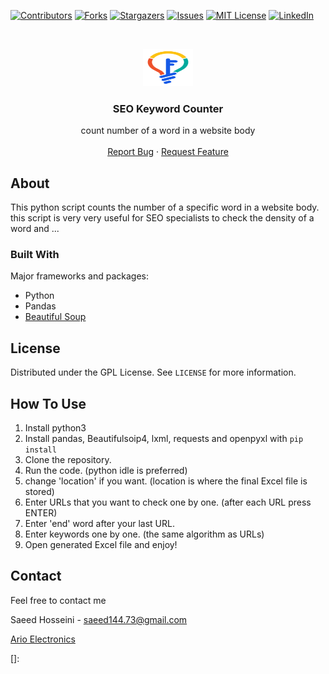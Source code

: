 [![Contributors][contributors-shield]][contributors-url]
[![Forks][forks-shield]][forks-url]
[![Stargazers][stars-shield]][stars-url]
[![Issues][issues-shield]][issues-url]
[![MIT License][license-shield]][license-url]
[![LinkedIn][linkedin-shield]][linkedin-url]



<!-- PROJECT LOGO -->
<br />
<p align="center">
  <a href="#">
    <img src="logo.png" alt="Logo" width="80" height="60">
  </a>
  <h3 align="center">SEO Keyword Counter</h3>

  <p align="center">
    count number of a word in a website body
    <br />
    <br />
    <a href="https://github.com/S144S/SEO_keyword_counter/issues">Report Bug</a>
    ·
    <a href="https://github.com/S144S/SEO_keyword_counter/issues">Request Feature</a>
  </p>

</p>

<!-- ABOUT THE PROJECT -->

## About

This python script counts the number of a specific word in a website body.
this script is very very useful for SEO specialists to check the density of a word and ...


### Built With

Major frameworks and packages:
* Python
* Pandas
* [Beautiful Soup](https://beautiful-soup-4.readthedocs.io/)


<!-- LICENSE -->
## License

Distributed under the GPL License. See `LICENSE` for more information.


## How To Use
1. Install python3
2. Install pandas, Beautifulsoip4, lxml, requests and openpyxl with `pip install`
3. Clone the repository.
4. Run the code. (python idle is preferred)
5. change 'location' if you want. (location is where the final Excel file is stored)
6. Enter URLs that you want to check one by one. (after each URL press ENTER)
7. Enter 'end' word after your last URL.
8. Enter keywords one by one. (the same algorithm as URLs)
9. Open generated Excel file and enjoy!


<!-- CONTACT -->
## Contact

Feel free to contact me

Saeed Hosseini - saeed144.73@gmail.com

[Ario Electronics](https://ariopulse.com/contact-us)



<!-- MARKDOWN LINKS & IMAGES -->
<!-- https://www.markdownguide.org/basic-syntax/#reference-style-links -->

[contributors-shield]: https://img.shields.io/github/contributors/mra-ak/django_weather_app.svg?style=for-the-badge
[contributors-url]: https://github.com/S144S/SEO_keyword_counter/graphs/contributors
[forks-shield]: https://img.shields.io/github/forks/mra-ak/django_weather_app.svg?style=for-the-badge
[forks-url]: https://github.com/S144S/SEO_keyword_counter/network/members
[stars-shield]: https://img.shields.io/github/stars/mra-ak/django_weather_app.svg?style=for-the-badge
[stars-url]: SEO_keyword_counter
[issues-shield]: https://img.shields.io/github/issues/mra-ak/django_weather_app.svg?style=for-the-badge
[issues-url]: https://github.com/S144S/SEO_keyword_counter/issues
[license-shield]: https://img.shields.io/github/license/mra-ak/django_weather_app.svg?style=for-the-badge
[license-url]: https://github.com/S144S/SEO_keyword_counter/blob/main/LICENSE
[linkedin-shield]: https://img.shields.io/badge/-LinkedIn-black.svg?style=for-the-badge&logo=linkedin&colorB=555
[linkedin-url]: https://www.linkedin.com/in/saeed%2Dhosseini%2D64233a89/
[]: 
